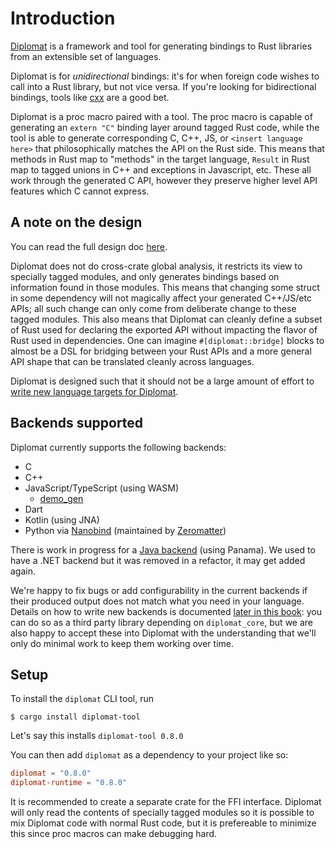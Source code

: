 # Introduction

[Diplomat] is a framework and tool for generating bindings to Rust libraries from an extensible set of languages.

Diplomat is for _unidirectional_ bindings: it's for when foreign code wishes to call into a Rust library, but not vice versa. If you're looking for bidirectional bindings, tools like [cxx](https://github.com/dtolnay/cxx) are a good bet.

Diplomat is a proc macro paired with a tool. The proc macro is capable of generating an `extern "C"` binding layer around tagged Rust code, while the tool is able to generate corresponding C, C++, JS, or `<insert language here>` that philosophically matches the API on the Rust side. This means that methods in Rust map to "methods" in the target language, `Result` in Rust map to tagged unions in C++ and exceptions in Javascript, etc. These all work through the generated C API, however they preserve higher level API features which C cannot express.

## A note on the design

You can read the full design doc [here](https://github.com/rust-diplomat/diplomat/blob/main/docs/design_doc.md). 

Diplomat does not do cross-crate global analysis, it restricts its view to specially tagged modules, and only generates bindings based on information found in those modules. This means that changing some struct in some dependency will not magically affect your generated C++/JS/etc APIs; all such change can only come from deliberate change to these tagged modules. This also means that Diplomat can cleanly define a subset of Rust used for declaring the exported API without impacting the flavor of Rust used in dependencies. One can imagine `#[diplomat::bridge]` blocks to almost be a DSL for bridging between your Rust APIs and a more general API shape that can be translated cleanly across languages.

Diplomat is designed such that it should not be a large amount of effort to [write new language targets for Diplomat](developer.html).


## Backends supported


Diplomat currently supports the following backends:

 - C
 - C++
 - JavaScript/TypeScript (using WASM)
   - [demo_gen](./demo_gen/intro.md)
 - Dart
 - Kotlin (using JNA)
 - Python via [Nanobind](https://github.com/wjakob/nanobind) (maintained by [Zeromatter](https://www.zeromatter.com/))
 
There is work in progress for a [Java backend] (using Panama). We used to have a .NET backend but it was removed in a refactor, it may get added again.

We're happy to fix bugs or add configurability in the current backends if their produced output does not match what you need in your language. Details on how to write new backends is documented [later in this book](developer.html): you can do so as a third party library depending on `diplomat_core`, but we are also happy to accept these into Diplomat with the understanding that we'll only do minimal work to keep them working over time.

## Setup

To install the `diplomat` CLI tool, run

```shell
$ cargo install diplomat-tool
```

Let's say this installs `diplomat-tool 0.8.0`

You can then add `diplomat` as a dependency to your project like so:

```toml
diplomat = "0.8.0"
diplomat-runtime = "0.8.0"
```

It is recommended to create a separate crate for the FFI interface. Diplomat will only read the contents of specially tagged modules so it is possible to mix Diplomat code with normal Rust code, but it is prefereable to minimize this since proc macros can make debugging hard.


 [Diplomat]: https://github.com/rust-diplomat/diplomat
 [Java backend]: https://github.com/rust-diplomat/diplomat/issues/144